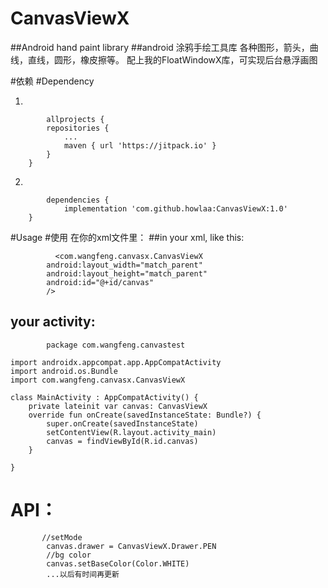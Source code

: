 # CanvasViewX
##Android hand paint library
##android 涂鸦手绘工具库
各种图形，箭头，曲线，直线，圆形，橡皮擦等。
配上我的FloatWindowX库，可实现后台悬浮画图

#依赖
#Dependency

1.
```
        allprojects {
		repositories {
			...
			maven { url 'https://jitpack.io' }
		}
	}
```
 2.
```
        dependencies {
	        implementation 'com.github.howlaa:CanvasViewX:1.0'
	}
```
 
#Usage
#使用
 在你的xml文件里：
##in your xml, like this:
```
          <com.wangfeng.canvasx.CanvasViewX
        android:layout_width="match_parent"
        android:layout_height="match_parent"
        android:id="@+id/canvas"
        />
```
    
## your activity:
```
        package com.wangfeng.canvastest

import androidx.appcompat.app.AppCompatActivity
import android.os.Bundle
import com.wangfeng.canvasx.CanvasViewX

class MainActivity : AppCompatActivity() {
    private lateinit var canvas: CanvasViewX
    override fun onCreate(savedInstanceState: Bundle?) {
        super.onCreate(savedInstanceState)
        setContentView(R.layout.activity_main)
        canvas = findViewById(R.id.canvas)
    }

}
```
# API：
```
       //setMode
        canvas.drawer = CanvasViewX.Drawer.PEN
        //bg color
        canvas.setBaseColor(Color.WHITE)
        ...以后有时间再更新
```
    
    
